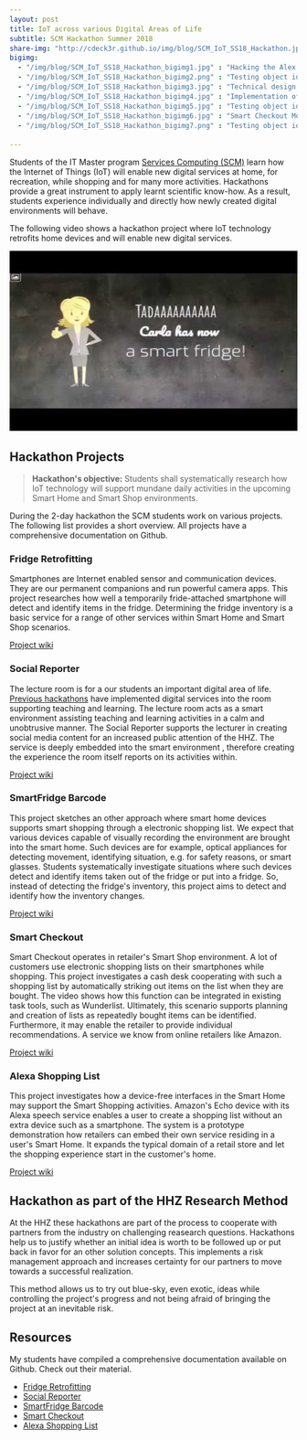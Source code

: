 ```yaml
---
layout: post
title: IoT across various Digital Areas of Life  
subtitle: SCM Hackathon Summer 2018
share-img: "http://cdeck3r.github.io/img/blog/SCM_IoT_SS18_Hackathon.jpg"
bigimg:
  - "/img/blog/SCM_IoT_SS18_Hackathon_bigimg1.jpg" : "Hacking the Alex shopping list (2018)"
  - "/img/blog/SCM_IoT_SS18_Hackathon_bigimg2.png" : "Testing object identification (2018)"
  - "/img/blog/SCM_IoT_SS18_Hackathon_bigimg3.jpg" : "Technical design of the Smart Checkout (2018)"
  - "/img/blog/SCM_IoT_SS18_Hackathon_bigimg4.jpg" : "Implementation of the Smart Checkout (2018)"
  - "/img/blog/SCM_IoT_SS18_Hackathon_bigimg5.jpg" : "Testing object identification (2018)"
  - "/img/blog/SCM_IoT_SS18_Hackathon_bigimg6.jpg" : "Smart Checkout Modelling session (2018)"
  - "/img/blog/SCM_IoT_SS18_Hackathon_bigimg7.png" : "Testing object identification at a fridge (2018)"

---
```


Students of the IT Master program [Services Computing (SCM)](http://www.hhz.de/master/services-computing/) learn how the Internet of Things (IoT) will enable new digital services at home, for recreation, while shopping and for many more activities. Hackathons provide a great instrument to apply learnt scientific know-how. As a result, students experience individually and directly how newly created digital environments will behave. 

The following video shows a hackathon project where IoT technology retrofits home devices and will enable new digital services.

<div id="yt_embed_1" width="560" height="315"><a class="youtube"><img id="1" src="/img/blog/SCM_IoT_SS18_Hackathon_yt_preview.jpg" alt="Fridge Retrofitting, SCM Hackathon project @HHZ" width="560" height="315" /></a></div><script type="text/javascript">document.getElementById('yt_embed_1').onclick=function(){if(confirm("If you accept this message box by clicking OK, the Youtube video will load. Youtube will record your personal access related data and set a cookie in your browser. ")){var c = document.getElementById('1'); c.parentNode.removeChild(c); document.getElementById('yt_embed_1').innerHTML += '<iframe width="560" height="315" src="https://www.youtube-nocookie.com/embed/Y-nbPS77fcs?rel=0" frameborder="0" allow="autoplay; encrypted-media" allowfullscreen></iframe>';}else{alert("You find the video on //youtu.be/Y-nbPS77fcs");}}</script>


## Hackathon Projects

> **Hackathon's objective:** Students shall systematically research how IoT technology will support mundane daily activities in the upcoming Smart Home and Smart Shop environments.

During the 2-day hackathon the SCM students work on various projects. The following list provides a short overview. All projects have a comprehensive documentation on Github.

### Fridge Retrofitting

Smartphones are Internet enabled sensor and communication devices. They are our permanent companions and run powerful camera apps. This project researches how well a temporarily fride-attached smartphone will detect and identify items in the fridge. Determining the fridge inventory is a basic service for a range of other services within Smart Home and Smart Shop scenarios.

[Project wiki](https://github.com/SelinaKlingler/Wahlfach-IoT_4_Fridge-Retrofitting/wiki)

### Social Reporter

The lecture room is for a our students an important digital area of life. [Previous hackathons](/2017-06-13-SCM-IoTHackathon/) have implemented digital services into  the room supporting teaching and learning. The lecture room acts as a smart environment assisting teaching and learning activities in a calm and unobtrusive manner. The Social Reporter supports the lecturer in creating social media content for an increased public attention of the HHZ. The service is deeply embedded into the smart environment , therefore creating the experience the room itself reports on its activities within.

[Project wiki](https://github.com/DimiKie/IoT_Social-Reporter/wiki)

### SmartFridge Barcode

This project sketches an other approach where smart home devices supports smart shopping through a electronic shopping list. We expect that various devices capable of visually recording the environment are brought into the smart home. Such devices are for example, optical appliances for detecting movement, identifying situation, e.g. for safety reasons, or smart glasses. 
Students systematically investigate situations where such devices detect and identify items taken out of the fridge or put into a fridge. So, instead of detecting the fridge's inventory, this project aims to detect and identify how the inventory changes. 

[Project wiki](https://github.com/RichiWolf/HHZ_Hackathon_SmartFridge_Barcode/wiki)

### Smart Checkout

Smart Checkout operates in retailer's Smart Shop environment. A lot of customers use electronic shopping lists on their smartphones while shopping. This project investigates a cash desk cooperating with such a shopping list by automatically striking out items on the list when they are bought. The video shows how this function can be integrated in existing task tools, such as Wunderlist. Ultimately, this scenario supports planning and creation of lists as repeatedly bought items can be identified. Furthermore, it may enable the retailer to provide individual recommendations. A service we know from online retailers like Amazon. 

[Project wiki](https://github.com/Soley02/IoTBarcodeHHZ)

### Alexa Shopping List

This project investigates how a device-free interfaces in the Smart Home may support the Smart Shopping activities. Amazon's Echo device with its Alexa speech service enables a user to create a shopping list without an extra device such as a smartphone. The system is a prototype demonstration how retailers can embed their own service residing in a user's Smart Home. It expands the typical domain of a retail store and let the shopping experience start in the customer's home.

[Project wiki](https://iot-hackathon.gitbook.io/project/)

## Hackathon as part of the HHZ Research Method

At the HHZ these hackathons are part of the process to cooperate with partners from the industry on challenging reasearch questions. Hackathons help us to justify whether an initial idea is worth to be followed up or put back in favor for an other solution concepts. This implements a risk management approach and increases certainty for our partners to move towards a successful realization.

This method allows us to try out blue-sky, even exotic, ideas while controlling the project's progress and not being afraid of bringing the project at an inevitable risk.

## Resources

My students have compiled a comprehensive documentation available on Github. Check out their material.

* [Fridge Retrofitting](https://github.com/SelinaKlingler/Wahlfach-IoT_4_Fridge-Retrofitting/wiki)
* [Social Reporter](https://github.com/DimiKie/IoT_Social-Reporter/wiki)
* [SmartFridge Barcode](https://github.com/RichiWolf/HHZ_Hackathon_SmartFridge_Barcode/wiki)
* [Smart Checkout](https://github.com/Soley02/IoTBarcodeHHZ)
* [Alexa Shopping List](https://iot-hackathon.gitbook.io/project/)

